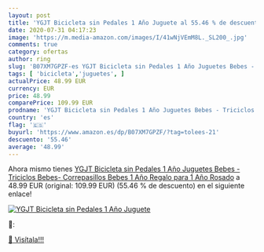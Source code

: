 ```yaml
---
layout: post
title: 'YGJT Bicicleta sin Pedales 1 Año Juguete al 55.46 % de descuento'
date: 2020-07-31 04:17:23
image: 'https://m.media-amazon.com/images/I/41wNjVEmM8L._SL200_.jpg'
comments: true
category: ofertas
author: ring
slug: 'B07XM7GPZF-es YGJT Bicicleta sin Pedales 1 Año Juguetes Bebes -...'
tags: [ 'bicicleta','juguetes', ]
actualPrice: 48.99 EUR
currency: EUR
price: 48.99
comparePrice: 109.99 EUR
prodname: 'YGJT Bicicleta sin Pedales 1 Año Juguetes Bebes - Triciclos Bebes- Correpasillos Bebes 1 Año Regalo para 1 Año Rosado'
country: 'es'
flag: '🇪🇸'
buyurl: 'https://www.amazon.es/dp/B07XM7GPZF/?tag=tolees-21'
descuento: '55.46'
average: '48.99'
---
```


Ahora mismo tienes [YGJT Bicicleta sin Pedales 1 Año Juguetes Bebes - Triciclos Bebes- Correpasillos Bebes 1 Año Regalo para 1 Año Rosado](https://www.amazon.es/dp/B07XM7GPZF/?tag=tolees-21) a 48.99 EUR (original: 109.99 EUR) (55.46 %  de descuento) en el siguiente enlace!

[![YGJT Bicicleta sin Pedales 1 Año Juguete](https://m.media-amazon.com/images/I/41wNjVEmM8L._SL200_.jpg)](https://www.amazon.es/dp/B07XM7GPZF/?tag=tolees-21)

🔎:


[🛒 Visítala!!!](https://www.amazon.es/dp/B07XM7GPZF/?tag=tolees-21)
